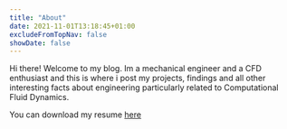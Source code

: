 ```yaml
---
title: "About"
date: 2021-11-01T13:18:45+01:00
excludeFromTopNav: false
showDate: false
---
```


Hi there! Welcome to my blog. Im a mechanical engineer and a CFD enthusiast and this is where i post my projects, findings and all other interesting facts about engineering particularly related to Computational Fluid Dynamics.

You can download my resume [here](../../static/files/SatyaSasankCV.pdf)